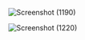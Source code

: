 ![Screenshot (1190)](https://github.com/user-attachments/assets/b3690549-aad6-4fdb-b912-9ebaff25ea34)

![Screenshot (1220)](https://github.com/user-attachments/assets/0fdc207e-34b0-42b8-841a-76487b3a4259)
